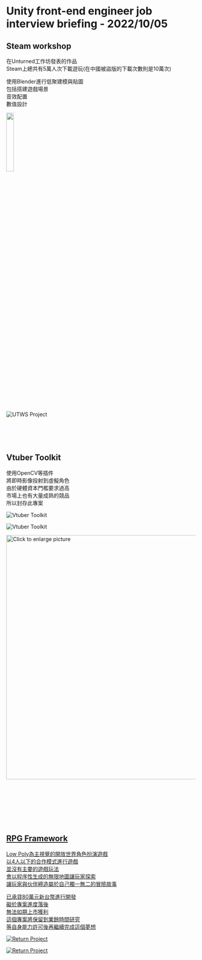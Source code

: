 # Unity front-end engineer job interview briefing - 2022/10/05

## Steam workshop 

在Unturned工作坊發表的作品<br />
Steam上總共有5萬人次下載遊玩(在中國被盜版的下載次數則是10萬次)<br />

使用Blender進行低聚建模與貼圖<br />
包括搭建遊戲場景<br />
音效配置<br />
數值設計<br />

[<img src="https://imgur.com/iCyNFSf.jpg"  width="20%" height="20%" />](https://steamcommunity.com/id/marsllzent/myworkshopfiles/?appid=304930)

![UTWS Project](https://imgur.com/RsNuFd3.jpg)

<br />
<br />
<br />

## Vtuber Toolkit

使用OpenCV等插件<br />
將即時影像投射到虛擬角色<br />
由於硬體資本門檻要求過高<br />
市場上也有大量成熟的競品<br />
所以封存此專案<br />

![Vtuber Toolkit](https://imgur.com/tlwjFu9.jpg)

![Vtuber Toolkit](https://drive.google.com/uc?export=view&id=1mnnpbcuP8AwGhwqjXzqI4z-1HpWpCzgG.jpg)


<a href="https://drive.google.com/uc?export=view&id=1mnnpbcuP8AwGhwqjXzqI4z-1HpWpCzgG"><img src="https://drive.google.com/uc?export=view&id=1mnnpbcuP8AwGhwqjXzqI4z-1HpWpCzgG" style="width: 650px; max-width: 100%; height: auto" title="Click to enlarge picture" />

<br />
<br />
<br />
<br />
<br />
<br />

## RPG Framework

Low Poly為主視覺的開放世界角色扮演遊戲<br />
以4人以下的合作模式進行遊戲<br />
並沒有主要的遊戲玩法<br />
會以程序性生成的無限地圖讓玩家探索<br />
讓玩家與伙伴締造屬於自己獨一無二的冒險故事<br />

已承貸80萬元新台幣進行開發<br />
礙於專案進度落後<br />
無法如期上市獲利<br />
這個專案將保留到業餘時間研究<br />
等自身能力許可後再繼續完成這個夢想<br />


![Return Project](https://imgur.com/nGaRIjg.jpg)

![Return Project](https://imgur.com/l3xtPKT.jpg)
